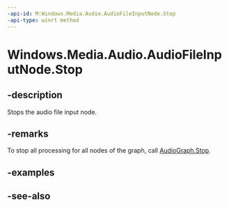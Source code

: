 ```yaml
---
-api-id: M:Windows.Media.Audio.AudioFileInputNode.Stop
-api-type: winrt method
---
```


<!-- Method syntax
public void Stop()
-->

# Windows.Media.Audio.AudioFileInputNode.Stop

## -description
Stops the audio file input node.

## -remarks
To stop all processing for all nodes of the graph, call [AudioGraph.Stop](audiograph_stop_1201535524.md).

## -examples

## -see-also
